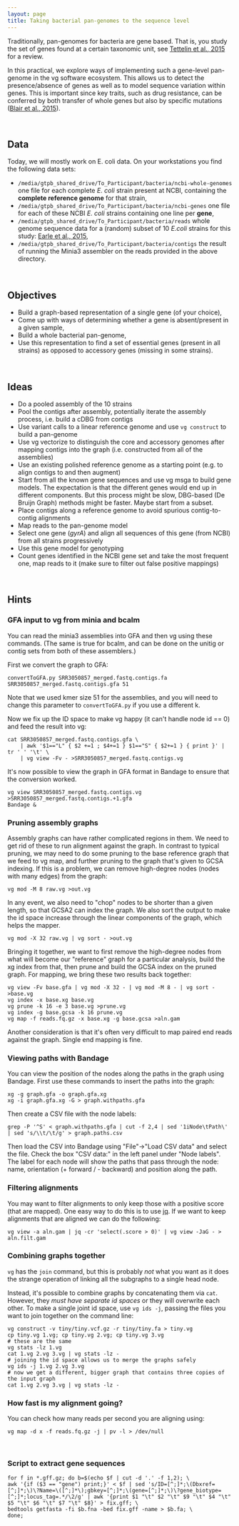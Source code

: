 ```yaml
---
layout: page
title: Taking bacterial pan-genomes to the sequence level
---
```


Traditionally, pan-genomes for bacteria are gene based. That is, you study the set of genes found at a certain taxonomic unit, see [Tettelin et al., 2015](http://dx.doi.org/10.1016/j.mib.2014.11.016) for a review.

In this practical, we explore ways of implementing such a gene-level pan-genome in the vg software ecosystem. This allows us to detect the presence/absence of genes as well as to model sequence variation within genes. This is important since key traits, such as drug resistance, can be conferred by both transfer of whole genes but also by specific mutations ([Blair et al., 2015](http://dx.doi.org/10.1038/nrmicro3380)).

<br/>

## Data
Today, we will mostly work on E. coli data. On your workstations you find the following data sets:

- `/media/gtpb_shared_drive/To_Participant/bacteria/ncbi-whole-genomes` one file for each complete *E. coli* strain present at NCBI, containing the **complete reference genome** for that strain,
- `/media/gtpb_shared_drive/To_Participant/bacteria/ncbi-genes` one file for each of these NCBI *E. coli* strains containing one line per **gene**,
- `/media/gtpb_shared_drive/To_Participant/bacteria/reads` whole genome sequence data for a (random) subset of 10 *E.coli* strains for this study: [Earle et al., 2015](http://dx.doi.org/10.1038/nmicrobiol.2016.41),
- `/media/gtpb_shared_drive/To_Participant/bacteria/contigs` the result of running the Minia3 assembler on the reads provided in the above directory.

<br/>

## Objectives
- Build a graph-based representation of a single gene (of your choice),
- Come up with ways of determining whether a gene is absent/present in a given sample,
- Build a whole bacterial pan-genome,
- Use this representation to find a set of essential genes (present in all strains) as opposed to accessory genes (missing in some strains).

<br/>

## Ideas
- Do a pooled assembly of the 10 strains
- Pool the contigs after assembly, potentially iterate the assembly process, i.e. build a cDBG from contigs
- Use variant calls to a linear reference genome and use `vg construct` to build a pan-genome
- Use vg vectorize to distinguish the core and accessory genomes after mapping contigs into the graph (i.e. constructed from all of the assemblies)
- Use an existing polished reference genome as a starting point (e.g. to align contigs to and then augment)
- Start from all the known gene sequences and use vg msga to build gene models. The expectation is that the different genes would end up in different components. But this process might be slow, DBG-based (De Bruijn Graph) methods might be faster. Maybe start from a subset.
- Place contigs along a reference genome to avoid spurious contig-to-contig alignments
- Map reads to the pan-genome model
- Select one gene (*gyrA*) and align all sequences of this gene (from NCBI) from all strains progressively
- Use this gene model for genotyping
- Count genes identified in the NCBI gene set and take the most frequent one, map reads to it (make sure to filter out false positive mappings)

<br/>

## Hints


### GFA input to vg from minia and bcalm

You can read the minia3 assemblies into GFA and then vg using these commands. (The same is true for bcalm, and can be done on the unitig or contig sets from both of these assemblers.)

First we convert the graph to GFA:

```
convertToGFA.py SRR3050857_merged.fastq.contigs.fa SRR3050857_merged.fastq.contigs.gfa 51
```

Note that we used kmer size 51 for the assemblies, and you will need to change this parameter to `convertToGFA.py` if you use a different k.

Now we fix up the ID space to make vg happy (it can't handle node id == 0) and feed the result into vg:

```
cat SRR3050857_merged.fastq.contigs.gfa \
    | awk '$1=="L" { $2 +=1 ; $4+=1 } $1=="S" { $2+=1 } { print }' | tr ' ' '\t' \
    | vg view -Fv - >SRR3050857_merged.fastq.contigs.vg
```

It's now possible to view the graph in GFA format in Bandage to ensure that the conversion worked.

```
vg view SRR3050857_merged.fastq.contigs.vg >SRR3050857_merged.fastq.contigs.+1.gfa
Bandage &
```

### Pruning assembly graphs

Assembly graphs can have rather complicated regions in them. We need to get rid of these to run alignment against the graph. In contrast to typical pruning, we may need to do some pruning to the base reference graph that we feed to vg map, and further pruning to the graph that's given to GCSA indexing. If this is a problem, we can remove high-degree nodes (nodes with many edges) from the graph:

```
vg mod -M 8 raw.vg >out.vg
```

In any event, we also need to "chop" nodes to be shorter than a given length, so that GCSA2 can index the graph.
We also sort the output to make the id space increase through the linear components of the graph, which helps the mapper.

```
vg mod -X 32 raw.vg | vg sort - >out.vg
```

Bringing it together, we want to first remove the high-degree nodes from what will become our "reference" graph for a particular analysis, build the xg index from that, then prune and build the GCSA index on the pruned graph.
For mapping, we bring these two results back together:

```
vg view -Fv base.gfa | vg mod -X 32 - | vg mod -M 8 - | vg sort - >base.vg
vg index -x base.xg base.vg
vg prune -k 16 -e 3 base.vg >prune.vg
vg index -g base.gcsa -k 16 prune.vg
vg map -f reads.fq.gz -x base.xg -g base.gcsa >aln.gam
```

Another consideration is that it's often very difficult to map paired end reads against the graph. Single end mapping is fine.

### Viewing paths with Bandage

You can view the position of the nodes along the paths in the graph using Bandage. First use these commands to insert the paths into the graph:

	xg -g graph.gfa -o graph.gfa.xg
	xg -i graph.gfa.xg -G > graph.withpaths.gfa

Then create a CSV file with the node labels:

	grep -P '^S' < graph.withpaths.gfa | cut -f 2,4 | sed '1iNode\tPath\' | sed 's/\\t/\t/g' > graph.paths.csv

Then load the CSV into Bandage using "File"->"Load CSV data" and select the file. Check the box "CSV data:" in the left panel under "Node labels". The label for each node will show the paths that pass through the node: name, orientation (+ forward / - backward) and position along the path.

### Filtering alignments

You may want to filter alignments to only keep those with a positive score (that are mapped). One easy way to do this is to use [jq](https://stedolan.github.io/jq/). If we want to keep alignments that are aligned we can do the following:

```
vg view -a aln.gam | jq -cr 'select(.score > 0)' | vg view -JaG - > aln.filt.gam
```

### Combining graphs together

`vg` has the `join` command, but this is probably _not_ what you want as it does the strange operation of linking all the subgraphs to a single head node.

Instead, it's possible to combine graphs by concatenating them via `cat`. However, they _must have separate id spaces_ or they will overwrite each other. To make a single joint id space, use `vg ids -j`, passing the files you want to join together on the command line:

```
vg construct -v tiny/tiny.vcf.gz -r tiny/tiny.fa > tiny.vg
cp tiny.vg 1.vg; cp tiny.vg 2.vg; cp tiny.vg 3.vg
# these are the same
vg stats -lz 1.vg
cat 1.vg 2.vg 3.vg | vg stats -lz -
# joining the id space allows us to merge the graphs safely
vg ids -j 1.vg 2.vg 3.vg
# now we get a different, bigger graph that contains three copies of the input graph
cat 1.vg 2.vg 3.vg | vg stats -lz -
```

### How fast is my alignment going?

You can check how many reads per second you are aligning using:

```
vg map -d x -f reads.fq.gz -j | pv -l > /dev/null
```

<br/>

### Script to extract gene sequences

	for f in *.gff.gz; do b=$(echo $f | cut -d '.' -f 1,2); \
	awk '{if ($3 == "gene") print;}' < $f | sed 's/ID=[^;]*;\(Dbxref=[^;]*;\)\?Name=\([^;]*\);gbkey=[^;]*;\(gene=[^;]*;\)\?gene_biotype=[^;]*;locus_tag=.*/\2/g' | awk '{print $1 "\t" $2 "\t" $9 "\t" $4 "\t" $5 "\t" $6 "\t" $7 "\t" $8}' > fix.gff; \
	bedtools getfasta -fi $b.fna -bed fix.gff -name > $b.fa; \
	done;
